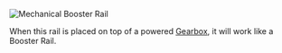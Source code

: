 ![Mechanical Booster Rail](block:betterwithmods:booster)

When this rail is placed on top of a powered [Gearbox](wooden_gearbox.md), it will work like a Booster Rail.